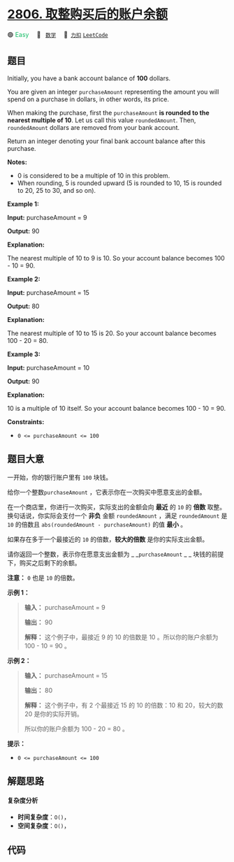 # [2806. 取整购买后的账户余额](https://2xiao.github.io/leetcode-js/problem/2806.html)

🟢 <font color=#15bd66>Easy</font>&emsp; 🔖&ensp; [`数学`](/tag/math.md)&emsp; 🔗&ensp;[`力扣`](https://leetcode.cn/problems/account-balance-after-rounded-purchase) [`LeetCode`](https://leetcode.com/problems/account-balance-after-rounded-purchase)

## 题目

Initially, you have a bank account balance of **100** dollars.

You are given an integer `purchaseAmount` representing the amount you will
spend on a purchase in dollars, in other words, its price.

When making the purchase, first the `purchaseAmount` **is rounded to the
nearest multiple of 10**. Let us call this value `roundedAmount`. Then,
`roundedAmount` dollars are removed from your bank account.

Return an integer denoting your final bank account balance after this
purchase.

**Notes:**

  * 0 is considered to be a multiple of 10 in this problem.
  * When rounding, 5 is rounded upward (5 is rounded to 10, 15 is rounded to 20, 25 to 30, and so on).



**Example 1:**

**Input:** purchaseAmount = 9

**Output:** 90

**Explanation:**

The nearest multiple of 10 to 9 is 10. So your account balance becomes 100 -
10 = 90.

**Example 2:**

**Input:** purchaseAmount = 15

**Output:** 80

**Explanation:**

The nearest multiple of 10 to 15 is 20. So your account balance becomes 100 -
20 = 80.

**Example 3:**

**Input:** purchaseAmount = 10

**Output:** 90

**Explanation:**

10 is a multiple of 10 itself. So your account balance becomes 100 - 10 = 90.



**Constraints:**

  * `0 <= purchaseAmount <= 100`


## 题目大意

一开始，你的银行账户里有 `100` 块钱。

给你一个整数`purchaseAmount` ，它表示你在一次购买中愿意支出的金额。

在一个商店里，你进行一次购买，实际支出的金额会向 **最近**  的 `10` 的 **倍数**  取整。换句话说，你实际会支付一个 **非负**  金额
`roundedAmount` ，满足 `roundedAmount` 是 `10` 的倍数且 `abs(roundedAmount -
purchaseAmount)` 的值 **最小**  。

如果存在多于一个最接近的 `10` 的倍数，**较大的倍数**  是你的实际支出金额。

请你返回一个整数，表示你在愿意支出金额为 _ _`purchaseAmount` _ _ 块钱的前提下，购买之后剩下的余额。

**注意：** `0` 也是 `10` 的倍数。



**示例 1：**

> 
> 
> 
> 
> 
> **输入：** purchaseAmount = 9
> 
> **输出：** 90
> 
> **解释：** 这个例子中，最接近 9 的 10 的倍数是 10 。所以你的账户余额为 100 - 10 = 90 。
> 
> 

**示例 2：**

> 
> 
> 
> 
> 
> **输入：** purchaseAmount = 15
> 
> **输出：** 80
> 
> **解释：** 这个例子中，有 2 个最接近 15 的 10 的倍数：10 和 20，较大的数 20 是你的实际开销。
> 
> 所以你的账户余额为 100 - 20 = 80 。
> 
> 



**提示：**

  * `0 <= purchaseAmount <= 100`


## 解题思路

#### 复杂度分析

- **时间复杂度**：`O()`，
- **空间复杂度**：`O()`，

## 代码

```javascript

```
